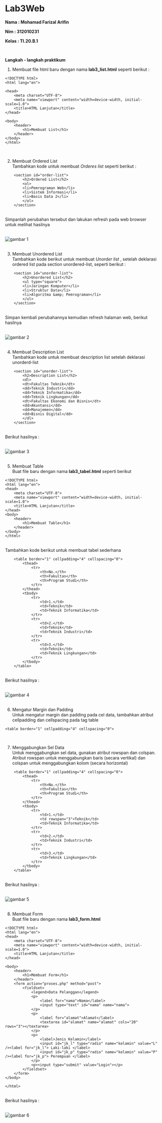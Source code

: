 # Lab3Web


**Nama  : Mohamad Farizal Arifin**

**Nim   : 312010231**

**Kelas : TI.20.B.1**

<br>

**Langkah - langkah praktikum**<br>

1. Membuat file html baru dengan nama **lab3_list.html** seperti berikut :<br>

```
<!DOCTYPE html>
<html lang="en">

<head>
    <meta charset="UTF-8">
    <meta name="viewport" content="width=device-width, initial-scale=1.0">
    <title>HTML Lanjutan</title>
</head>

<body>
    <header>
        <h1>Membuat List</h1>
    </header>
</body>
</html>
```
<br>

2. Membuat Ordered List <br>
Tambahkan kode untuk membuat *Orderes list* seperti berikut : <br>

```
    <section id="order-list">
        <h2>Ordered List</h2>
        <ol>
        <li>Pemrograman Web</li>
        <li>Sistem Informasi</li>
        <li>Basis Data 2</li>
        </ol>
    </section>
```
<br>
Simpanlah perubahan tersebut dan lakukan refresh pada web browser untuk melihat hasilnya<br>
<br>

![gambar 1](image/pict1.PNG) <br>
<br>

3. Membuat Unordered List <br>
Tambahkan kode berikut untuk membuat *Unorder list* , setelah deklarasi ordered list pada section unordered-list, seperti berikut : <br>

```
    <section id="unorder-list">
        <h2>Unordered List</h2>
        <ul type="square">
        <li>Jaringan Komputer</li>
        <li>Struktur Data</li>
        <li>Algoritma &amp; Pemrograman</li>
        </ul>
    </section>
```
<br>
Simpan kembali perubahannya kemudian refresh halaman web, berikut hasilnya <br>
<br>

![gambar 2](image/pict2.PNG) <br>
<br>

4. Membuat Description List <br>
Tambahkan kode untuk membuat description list setelah deklarasi unorderd-list

```
    <section id="unorder-list">
        <h2>Description List</h2>
        <dl>
        <dt>Fakultas Teknik</dt>
        <dd>Teknik Industri</dd>
        <dd>Teknik Informatika</dd>
        <dd>Teknik Lingkungan</dd>
        <dt>Fakultas Ekonomi dan Bisnis</dt>
        <dd>Akuntansi</dd>
        <dd>Manajemen</dd>
        <dd>Bisnis Digital</dd>
        </dl>
    </section>
```
<br>
Berikut hasilnya :<br>
<br>

![gambar 3](image/pict3.PNG) <br>
<br>

5. Membuat Table <br>
Buat file baru dengan nama **lab3_tabel.html** seperti berikut <br>

```
<!DOCTYPE html>
<html lang="en">
<head>
    <meta charset="UTF-8">
    <meta name="viewport" content="width=device-width, initial-scale=1.0">
    <title>HTML Lanjutan</title>
</head>
<body>
    <header>
        <h1>Membuat Table</h1>
    </header>
</body>
</html>
```
<br>
Tambahkan kode berikut untuk membuat tabel sederhana <br>

```
    <table border="1" cellpadding="4" cellspacing="0">
        <thead>
            <tr>
                <th>No.</th>
                <th>Fakultas</th>
                <th>Program Studi</th>
            </tr>
        </thead>
        <tbody>
            <tr>
                <td>1.</td>
                <td>Teknik</td>
                <td>Teknik Informatika</td>
            </tr>
            <tr>
                <td>2.</td>
                <td>Teknik</td>
                <td>Teknik Industri</td>
            </tr>
            <tr>
                <td>3.</td>
                <td>Teknik</td>
                <td>Teknik Lingkungan</td>
            </tr>
        </tbody>
    </table>
```
<br>
Berikut hasilnya : <br>
<br>

![gambar 4](image/pict4.PNG) <br>
<br>

6. Mengatur Margin dan Padding <br>
Untuk mengatur margin dan padding pada cel data, tambahkan atribut cellpadding dan cellspacing pada tag table <br>

```
<table border="1" cellpadding="4" cellspacing="0">
```
<br>

7. Menggabungkan Sel Data <br>
Untuk menggabungkan sel data, gunakan atribut rowspan dan colspan. Atribut rowspan untuk menggabungkan baris (secara vertikal) dan colspan untuk menggabungkan kolom (secara horizontal)<br>

```
    <table border="1" cellpadding="4" cellspacing="0">
        <thead>
            <tr>
                <th>No.</th>
                <th>Fakultas</th>
                <th>Program Studi</th>
            </tr>
        </thead>
        <tbody>
            <tr>
                <td>1.</td>
                <td rowspan="3">Teknik</td>
                <td>Teknik Informatika</td>
            </tr>
            <tr>
                <td>2.</td>
                <td>Teknik Industri</td>
            </tr>
            <tr>
                <td>3.</td>
                <td>Teknik Lingkungan</td>
            </tr>
        </tbody>
    </table>
```
<br>
Berikut hasilnya : <br>
<br>

![gambar 5](image/pict5.PNG) <br>
<br>

8. Membuat Form <br>
Buat file baru dengan nama **lab3_form.html**  <br>

```
<!DOCTYPE html>
<html lang="en">
<head>
    <meta charset="UTF-8">
    <meta name="viewport" content="width=device-width, initial-scale=1.0">
    <title>HTML Lanjutan</title>
</head>

<body>
    <header>
        <h1>Membuat Form</h1>
    </header>
    <form action="proses.php" method="post">
        <fieldset>
            <legend>Data Pelanggan</legend>
            <p>
                <label for="nama">Nama</label>
                <input type="text" id="nama" name="nama">
            </p>
            <p>
                <label for="alamat">Alamat</label>
                <textarea id="alamat" name="alamat" cols="20" rows="3"></textarea>
            </p>
            <p>
                <label>Jenis Kelamin</label>
                <input id="jk_l" type="radio" name="kelamin" value="L" /><label for="jk_l"> Laki-laki </label>
                <input id="jk_p" type="radio" name="kelamin" value="P" /><label for="jk_p"> Perempuan </label>
            </p>
            <p><input type="submit" value="Login"></p>
        </fieldset>
    </form>
</body>

</html>
```
<br>
Berikut hasilnya : <br>
<br>

![gambar 6](image/pict6.PNG) <br>
<br>